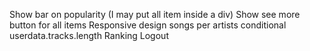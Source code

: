 Show bar on popularity (I may put all item inside a div)
Show see more button for all items
Responsive design
songs per artists
conditional userdata.tracks.length
Ranking
Logout